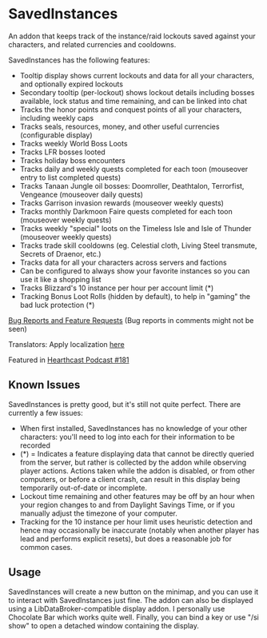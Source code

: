 # SavedInstances

An addon that keeps track of the instance/raid lockouts saved against your characters, and related currencies and cooldowns. 

SavedInstances has the following features:
- Tooltip display shows current lockouts and data for all your characters, and optionally expired lockouts
- Secondary tooltip (per-lockout) shows lockout details including bosses available, lock status and time remaining, and can be linked into chat
- Tracks the honor points and conquest points of all your characters, including weekly caps
- Tracks seals, resources, money, and other useful currencies (configurable display)
- Tracks weekly World Boss Loots 
- Tracks LFR bosses looted
- Tracks holiday boss encounters
- Tracks daily and weekly quests completed for each toon (mouseover entry to list completed quests)
- Tracks Tanaan Jungle oil bosses: Doomroller, Deathtalon, Terrorfist, Vengeance (mouseover daily quests)
- Tracks Garrison invasion rewards (mouseover weekly quests)
- Tracks monthly Darkmoon Faire quests completed for each toon (mouseover weekly quests)
- Tracks weekly "special" loots on the Timeless Isle and Isle of Thunder (mouseover weekly quests)
- Tracks trade skill cooldowns (eg. Celestial cloth, Living Steel transmute, Secrets of Draenor, etc.)
- Tracks data for all your characters across servers and factions
- Can be configured to always show your favorite instances so you can use it like a shopping list
- Tracks Blizzard's 10 instance per hour per account limit (*)
- Tracking Bonus Loot Rolls (hidden by default), to help in "gaming" the bad luck protection (*)

[Bug Reports and Feature Requests](https://github.com/SavedInstances/SavedInstances/issues) (Bug reports in comments might not be seen)

Translators: Apply localization [here](http://www.wowace.com/addons/saved_instances/localization/)

Featured in [Hearthcast Podcast #181](http://hearthcast.com/download.php?filename=2013-08-14_ep181.mp3)

## Known Issues
SavedInstances is pretty good, but it's still not quite perfect. There are currently a few issues:

- When first installed, SavedInstances has no knowledge of your other characters: you'll need to log into each for their information to be recorded
- (*) = Indicates a feature displaying data that cannot be directly queried from the server, but rather is collected by the addon while observing player actions. Actions taken while the addon is disabled, or from other computers, or before a client crash, can result in this display being temporarily out-of-date or incomplete.
- Lockout time remaining and other features may be off by an hour when your region changes to and from Daylight Savings Time, or if you manually adjust the timezone of your computer.
- Tracking for the 10 instance per hour limit uses heuristic detection and hence may occasionally be inaccurate (notably when another player has lead and performs explicit resets), but does a reasonable job for common cases.

## Usage
SavedInstances will create a new button on the minimap, and you can use it to interact with SavedInstances just fine. The addon can also be displayed using a LibDataBroker-compatible display addon. I personally use Chocolate Bar which works quite well. Finally, you can bind a key or use "/si show" to open a detached window containing the display.

